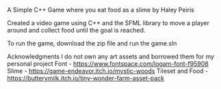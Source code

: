 A Simple C++ Game where you eat food as a slime by Haley Peiris

Created a video game using C++ and the SFML library to move a player around and collect food until the goal is reached.

To run the game, download the zip file and run the game.sln


Acknowledgments
I do not own any art assets and borrowed them for my personal project
Font - https://www.fontspace.com/logam-font-f95908
Slime - https://game-endeavor.itch.io/mystic-woods
Tileset and Food - https://butterymilk.itch.io/tiny-wonder-farm-asset-pack
